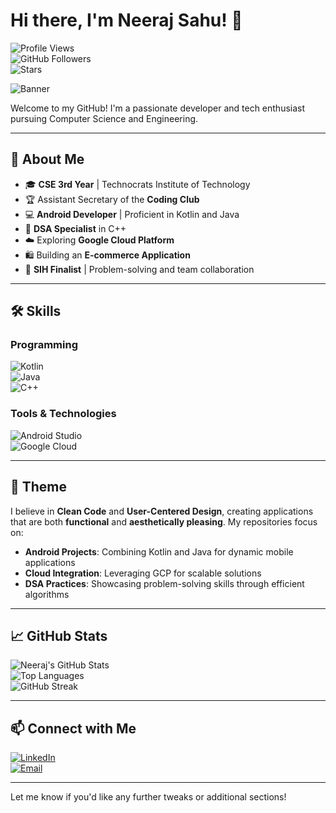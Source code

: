 # Hi there, I'm Neeraj Sahu! 👋  

![Profile Views](https://komarev.com/ghpvc/?username=neerajsahu14&style=flat-square&color=blue)  
![GitHub Followers](https://img.shields.io/github/followers/neerajsahu14?style=flat-square)  
![Stars](https://img.shields.io/github/stars/neerajsahu14?style=flat-square)  

![Banner](https://user-images.githubusercontent.com/12345678/123456789-abcdef00-1234-5678-9abc-def123456789.png)  

Welcome to my GitHub! I'm a passionate developer and tech enthusiast pursuing Computer Science and Engineering.  

---

## 🌟 About Me  

- 🎓 **CSE 3rd Year** | Technocrats Institute of Technology  
- 🏆 Assistant Secretary of the **Coding Club**  
- 💻 **Android Developer** | Proficient in Kotlin and Java  
- 🔧 **DSA Specialist** in C++  
- ☁️ Exploring **Google Cloud Platform**  
- 🛍️ Building an **E-commerce Application**  
- 🎯 **SIH Finalist** | Problem-solving and team collaboration  

---

## 🛠️ Skills  

### Programming  
![Kotlin](https://img.shields.io/badge/Kotlin-0095D5?style=flat-square&logo=kotlin&logoColor=white)  
![Java](https://img.shields.io/badge/Java-007396?style=flat-square&logo=java&logoColor=white)  
![C++](https://img.shields.io/badge/C++-00599C?style=flat-square&logo=c%2B%2B&logoColor=white)  

### Tools & Technologies  
![Android Studio](https://img.shields.io/badge/Android%20Studio-3DDC84?style=flat-square&logo=android-studio&logoColor=white)  
![Google Cloud](https://img.shields.io/badge/Google%20Cloud-4285F4?style=flat-square&logo=google-cloud&logoColor=white)  

---

## 🌈 Theme  

I believe in **Clean Code** and **User-Centered Design**, creating applications that are both **functional** and **aesthetically pleasing**. My repositories focus on:  
- **Android Projects**: Combining Kotlin and Java for dynamic mobile applications  
- **Cloud Integration**: Leveraging GCP for scalable solutions  
- **DSA Practices**: Showcasing problem-solving skills through efficient algorithms  

---

## 📈 GitHub Stats  

![Neeraj's GitHub Stats](https://github-readme-stats.vercel.app/api?username=neerajsahu14&show_icons=true&theme=radical)  
![Top Languages](https://github-readme-stats.vercel.app/api/top-langs/?username=neerajsahu14&layout=compact&theme=radical)  
![GitHub Streak](https://github-readme-streak-stats.herokuapp.com/?user=neerajsahu14&theme=radical)  

---

## 📫 Connect with Me  

[![LinkedIn](https://img.shields.io/badge/LinkedIn-Neeraj%20Sahu-blue?style=flat-square&logo=linkedin)](https://www.linkedin.com/in/neerajsahu14/)  
[![Email](https://img.shields.io/badge/Email-ns9229900@gmail.com-red?style=flat-square&logo=gmail)](mailto:ns9229900@gmail.com)  

---

Let me know if you'd like any further tweaks or additional sections!
